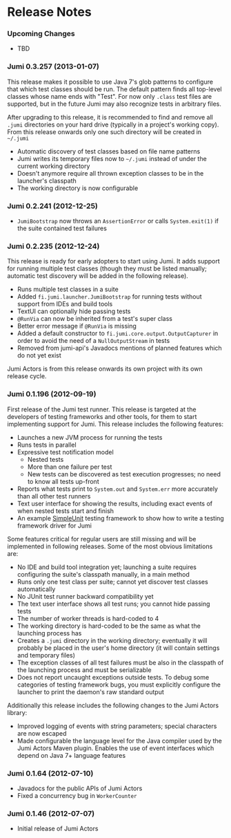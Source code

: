 
Release Notes
=============

### Upcoming Changes

- TBD

### Jumi 0.3.257 (2013-01-07)

This release makes it possible to use Java 7's glob patterns to configure that which test classes should be run. The default pattern finds all top-level classes whose name ends with "Test". For now only `.class` test files are supported, but in the future Jumi may also recognize tests in arbitrary files.

After upgrading to this release, it is recommended to find and remove all `.jumi` directories on your hard drive (typically in a project's working copy). From this release onwards only one such directory will be created in `~/.jumi`

- Automatic discovery of test classes based on file name patterns
- Jumi writes its temporary files now to `~/.jumi` instead of under the current working directory
- Doesn't anymore require all thrown exception classes to be in the launcher's classpath
- The working directory is now configurable

### Jumi 0.2.241 (2012-12-25)

- `JumiBootstrap` now throws an `AssertionError` or calls `System.exit(1)` if the suite contained test failures

### Jumi 0.2.235 (2012-12-24)

This release is ready for early adopters to start using Jumi. It adds support for running multiple test classes (though they must be listed manually; automatic test discovery will be added in the following release).

- Runs multiple test classes in a suite
- Added `fi.jumi.launcher.JumiBootstrap` for running tests without support from IDEs and build tools
- TextUI can optionally hide passing tests
- `@RunVia` can now be inherited from a test's super class
- Better error message if `@RunVia` is missing
- Added a default constructor to `fi.jumi.core.output.OutputCapturer` in order to avoid the need of a `NullOutputStream` in tests
- Removed from jumi-api's Javadocs mentions of planned features which do not yet exist

Jumi Actors is from this release onwards its own project with its own release cycle.

### Jumi 0.1.196 (2012-09-19)

First release of the Jumi test runner. This release is targeted at the developers of testing frameworks and other tools, for them to start implementing support for Jumi. This release includes the following features:

- Launches a new JVM process for running the tests
- Runs tests in parallel
- Expressive test notification model
  - Nested tests
  - More than one failure per test
  - New tests can be discovered as test execution progresses; no need to know all tests up-front
- Reports what tests print to `System.out` and `System.err` more accurately than all other test runners
- Text user interface for showing the results, including exact events of when nested tests start and finish
- An example [SimpleUnit](https://github.com/orfjackal/jumi/tree/master/simpleunit) testing framework to show how to write a testing framework driver for Jumi

Some features critical for regular users are still missing and will be implemented in following releases. Some of the most obvious limitations are:

- No IDE and build tool integration yet; launching a suite requires configuring the suite's classpath manually, in a main method
- Runs only one test class per suite; cannot yet discover test classes automatically
- No JUnit test runner backward compatibility yet
- The text user interface shows all test runs; you cannot hide passing tests
- The number of worker threads is hard-coded to 4
- The working directory is hard-coded to be the same as what the launching process has
- Creates a `.jumi` directory in the working directory; eventually it will probably be placed in the user's home directory (it will contain settings and temporary files)
- The exception classes of all test failures must be also in the classpath of the launching process and must be serializable
- Does not report uncaught exceptions outside tests. To debug some categories of testing framework bugs, you must explicitly configure the launcher to print the daemon's raw standard output

Additionally this release includes the following changes to the Jumi Actors library:

- Improved logging of events with string parameters; special characters are now escaped
- Made configurable the language level for the Java compiler used by the Jumi Actors Maven plugin. Enables the use of event interfaces which depend on Java 7+ language features

### Jumi 0.1.64 (2012-07-10)

- Javadocs for the public APIs of Jumi Actors
- Fixed a concurrency bug in `WorkerCounter`

### Jumi 0.1.46 (2012-07-07)

- Initial release of Jumi Actors
